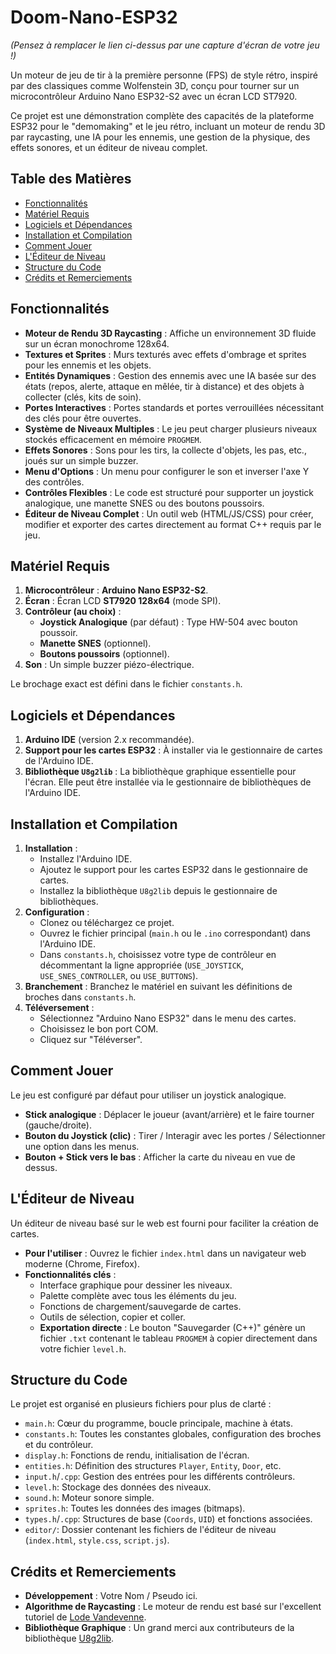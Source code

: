 # Doom-Nano-ESP32

*(Pensez à remplacer le lien ci-dessus par une capture d'écran de votre jeu \!)*

Un moteur de jeu de tir à la première personne (FPS) de style rétro, inspiré par des classiques comme Wolfenstein 3D,
conçu pour tourner sur un microcontrôleur Arduino Nano ESP32-S2 avec un écran LCD ST7920.

Ce projet est une démonstration complète des capacités de la plateforme ESP32 pour le "demomaking" et le jeu rétro, 
incluant un moteur de rendu 3D par raycasting, une IA pour les ennemis, une gestion de la physique, des effets sonores, et un éditeur de niveau complet.

## Table des Matières

  - [Fonctionnalités](https://www.google.com/search?q=%23fonctionnalit%C3%A9s)
  - [Matériel Requis](https://www.google.com/search?q=%23mat%C3%A9riel-requis)
  - [Logiciels et Dépendances](https://www.google.com/search?q=%23logiciels-et-d%C3%A9pendances)
  - [Installation et Compilation](https://www.google.com/search?q=%23installation-et-compilation)
  - [Comment Jouer](https://www.google.com/search?q=%23comment-jouer)
  - [L'Éditeur de Niveau](https://www.google.com/search?q=%23l%C3%A9diteur-de-niveau)
  - [Structure du Code](https://www.google.com/search?q=%23structure-du-code)
  - [Crédits et Remerciements](https://www.google.com/search?q=%23cr%C3%A9dits-et-remerciements)

## Fonctionnalités

  * **Moteur de Rendu 3D Raycasting** : Affiche un environnement 3D fluide sur un écran monochrome 128x64.
  * **Textures et Sprites** : Murs texturés avec effets d'ombrage et sprites pour les ennemis et les objets.
  * **Entités Dynamiques** : Gestion des ennemis avec une IA basée sur des états (repos, alerte, attaque en mêlée, tir à distance) et des objets à collecter (clés, kits de soin).
  * **Portes Interactives** : Portes standards et portes verrouillées nécessitant des clés pour être ouvertes.
  * **Système de Niveaux Multiples** : Le jeu peut charger plusieurs niveaux stockés efficacement en mémoire `PROGMEM`.
  * **Effets Sonores** : Sons pour les tirs, la collecte d'objets, les pas, etc., joués sur un simple buzzer.
  * **Menu d'Options** : Un menu pour configurer le son et inverser l'axe Y des contrôles.
  * **Contrôles Flexibles** : Le code est structuré pour supporter un joystick analogique, une manette SNES ou des boutons poussoirs.
  * **Éditeur de Niveau Complet** : Un outil web (HTML/JS/CSS) pour créer, modifier et exporter des cartes directement au format C++ requis par le jeu.

## Matériel Requis

1.  **Microcontrôleur** : **Arduino Nano ESP32-S2**.
2.  **Écran** : Écran LCD **ST7920 128x64** (mode SPI).
3.  **Contrôleur (au choix)** :
      * **Joystick Analogique** (par défaut) : Type HW-504 avec bouton poussoir.
      * **Manette SNES** (optionnel).
      * **Boutons poussoirs** (optionnel).
4.  **Son** : Un simple buzzer piézo-électrique.

Le brochage exact est défini dans le fichier `constants.h`.

## Logiciels et Dépendances

1.  **Arduino IDE** (version 2.x recommandée).
2.  **Support pour les cartes ESP32** : À installer via le gestionnaire de cartes de l'Arduino IDE.
3.  **Bibliothèque `U8g2lib`** : La bibliothèque graphique essentielle pour l'écran. Elle peut être installée via le gestionnaire de bibliothèques de l'Arduino IDE.

## Installation et Compilation

1.  **Installation** :
      * Installez l'Arduino IDE.
      * Ajoutez le support pour les cartes ESP32 dans le gestionnaire de cartes.
      * Installez la bibliothèque `U8g2lib` depuis le gestionnaire de bibliothèques.
2.  **Configuration** :
      * Clonez ou téléchargez ce projet.
      * Ouvrez le fichier principal (`main.h` ou le `.ino` correspondant) dans l'Arduino IDE.
      * Dans `constants.h`, choisissez votre type de contrôleur en décommentant la ligne appropriée (`USE_JOYSTICK`, `USE_SNES_CONTROLLER`, ou `USE_BUTTONS`).
3.  **Branchement** : Branchez le matériel en suivant les définitions de broches dans `constants.h`.
4.  **Téléversement** :
      * Sélectionnez "Arduino Nano ESP32" dans le menu des cartes.
      * Choisissez le bon port COM.
      * Cliquez sur "Téléverser".

## Comment Jouer

Le jeu est configuré par défaut pour utiliser un joystick analogique.

  * **Stick analogique** : Déplacer le joueur (avant/arrière) et le faire tourner (gauche/droite).
  * **Bouton du Joystick (clic)** : Tirer / Interagir avec les portes / Sélectionner une option dans les menus.
  * **Bouton + Stick vers le bas** : Afficher la carte du niveau en vue de dessus.

## L'Éditeur de Niveau

Un éditeur de niveau basé sur le web est fourni pour faciliter la création de cartes.

  * **Pour l'utiliser** : Ouvrez le fichier `index.html` dans un navigateur web moderne (Chrome, Firefox).
  * **Fonctionnalités clés** :
      * Interface graphique pour dessiner les niveaux.
      * Palette complète avec tous les éléments du jeu.
      * Fonctions de chargement/sauvegarde de cartes.
      * Outils de sélection, copier et coller.
      * **Exportation directe** : Le bouton "Sauvegarder (C++)" génère un fichier `.txt` contenant le tableau `PROGMEM` à copier directement dans votre fichier `level.h`.

## Structure du Code

Le projet est organisé en plusieurs fichiers pour plus de clarté :

  * `main.h`: Cœur du programme, boucle principale, machine à états.
  * `constants.h`: Toutes les constantes globales, configuration des broches et du contrôleur.
  * `display.h`: Fonctions de rendu, initialisation de l'écran.
  * `entities.h`: Définition des structures `Player`, `Entity`, `Door`, etc.
  * `input.h`/`.cpp`: Gestion des entrées pour les différents contrôleurs.
  * `level.h`: Stockage des données des niveaux.
  * `sound.h`: Moteur sonore simple.
  * `sprites.h`: Toutes les données des images (bitmaps).
  * `types.h`/`.cpp`: Structures de base (`Coords`, `UID`) et fonctions associées.
  * `editor/`: Dossier contenant les fichiers de l'éditeur de niveau (`index.html`, `style.css`, `script.js`).

## Crédits et Remerciements

  * **Développement** : Votre Nom / Pseudo ici.
  * **Algorithme de Raycasting** : Le moteur de rendu est basé sur l'excellent tutoriel de [Lode Vandevenne](https://lodev.org/cgtutor/raycasting.html).
  * **Bibliothèque Graphique** : Un grand merci aux contributeurs de la bibliothèque [U8g2lib](https://github.com/olikraus/u8g2).
